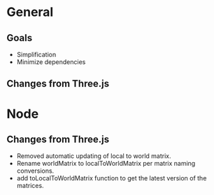 # General

## Goals

* Simplification
* Minimize dependencies

## Changes from Three.js

# Node

## Changes from Three.js

* Removed automatic updating of local to world matrix.
* Rename worldMatrix to localToWorldMatrix per matrix naming conversions.
* add toLocalToWorldMatrix function to get the latest version of the matrices.

